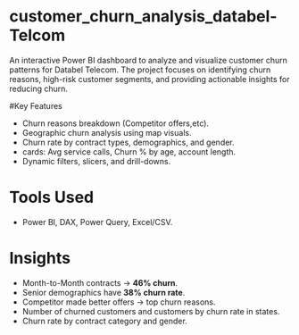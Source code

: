 # customer_churn_analysis_databel-Telcom  
An interactive Power BI dashboard to analyze and visualize customer churn patterns for Databel Telecom. The project focuses on identifying churn reasons, high-risk customer segments, and providing actionable insights for reducing churn.     

#Key Features  
- Churn reasons breakdown (Competitor offers,etc).  
- Geographic churn analysis using map visuals.  
- Churn rate by contract types, demographics, and gender.  
- cards: Avg service calls, Churn % by age, account length.  
- Dynamic filters, slicers, and drill-downs.  

# Tools Used  
- Power BI, DAX, Power Query, Excel/CSV.  

#  Insights  
- Month-to-Month contracts → **46% churn**.  
- Senior demographics have **38% churn rate**.  
- Competitor made better offers  → top churn reasons.  
- Number of churned customers and customers by churn rate in states.
- Churn rate by contract category and gender.
